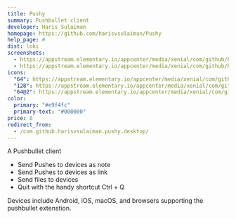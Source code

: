```yaml
---
title: Pushy
summary: Pushbullet client
developer: Haris Sulaiman
homepage: https://github.com/harisvsulaiman/Pushy
help_page: #
dist: loki
screenshots:
  - https://appstream.elementary.io/appcenter/media/xenial/com/github/harisvsulaiman.pushy.desktop/4F8F77DC5C43DD18CF9F419AC7AD962B/screenshots/image-1_orig.png
  - https://appstream.elementary.io/appcenter/media/xenial/com/github/harisvsulaiman.pushy.desktop/4F8F77DC5C43DD18CF9F419AC7AD962B/screenshots/image-2_orig.png
icons:
  "64": https://appstream.elementary.io/appcenter/media/xenial/com/github/harisvsulaiman.pushy.desktop/4F8F77DC5C43DD18CF9F419AC7AD962B/icons/64x64/com.github.harisvsulaiman.pushy_com.github.harisvsulaiman.pushy.png
  "128": https://appstream.elementary.io/appcenter/media/xenial/com/github/harisvsulaiman.pushy.desktop/4F8F77DC5C43DD18CF9F419AC7AD962B/icons/128x128/com.github.harisvsulaiman.pushy_com.github.harisvsulaiman.pushy.png
  "64@2": https://appstream.elementary.io/appcenter/media/xenial/com/github/harisvsulaiman.pushy.desktop/4F8F77DC5C43DD18CF9F419AC7AD962B/icons/64x64@2/com.github.harisvsulaiman.pushy_com.github.harisvsulaiman.pushy.png
color:
  primary: "#e9f4fc"
  primary-text: "#000000"
price: 0
redirect_from:
  - /com.github.harisvsulaiman.pushy.desktop/
---
```


<p>A Pushbullet client</p>
<ul>
  <li>Send Pushes to devices as note</li>
  <li>Send Pushes to devices as link</li>
  <li>Send files to devices</li>
  <li>Quit with the handy shortcut Ctrl + Q</li>
</ul>
<p>Devices include Android, iOS, macOS, and browsers supporting the pushbullet extenstion.</p>